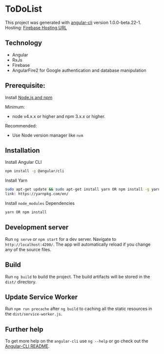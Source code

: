 # ToDoList

This project was generated with [angular-cli](https://github.com/angular/angular-cli) version 1.0.0-beta.22-1.
Hosting: [Firebase Hosting URL](https://to-do-list-5dc91.firebaseapp.com)

## Technology
- Angular
- RxJs
- Firebase
- AngularFire2 for Google authentication and database manipulation

## Prerequisite:
Install [Node.js and npm](https://nodejs.org/en/)

Minimum:
- node v4.x.x or higher and npm 3.x.x or higher.

Recommended:
- Use Node version manager like `nvm`

## Installation
Install Angular CLI
```bash
npm install -g @angular/cli
```

Install Yarn
```bash
sudo apt-get update && sudo apt-get install yarn OR npm install -g yarn
link: https://yarnpkg.com/en/
```

Install `node_modules` Dependencies
```bash
yarn OR npm install
```

## Development server
Run `ng serve` or `npm start` for a dev server. Navigate to `http://localhost:4200/`. The app will automatically reload if you change any of the source files.

## Build

Run `ng build` to build the project. The build artifacts will be stored in the `dist/` directory.

## Update Service Worker

Run `npm run precache` after `ng build` to caching all the static resources in the `dist/service-worker.js`.

## Further help

To get more help on the `angular-cli` use `ng --help` or go check out the [Angular-CLI README](https://github.com/angular/angular-cli/blob/master/README.md).
